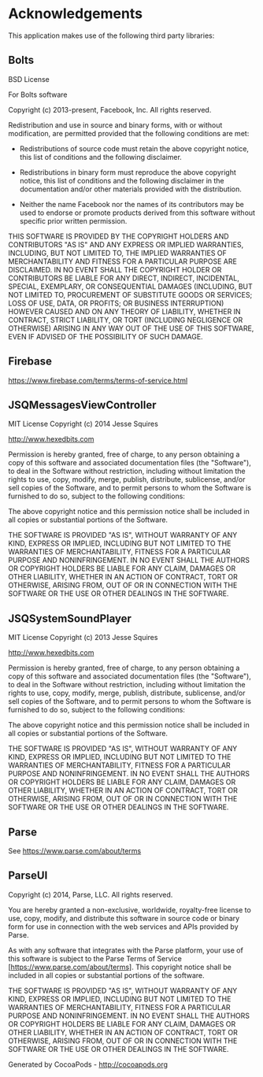 # Acknowledgements
This application makes use of the following third party libraries:

## Bolts

BSD License

For Bolts software

Copyright (c) 2013-present, Facebook, Inc. All rights reserved.

Redistribution and use in source and binary forms, with or without modification,
are permitted provided that the following conditions are met:

 * Redistributions of source code must retain the above copyright notice, this
   list of conditions and the following disclaimer.

 * Redistributions in binary form must reproduce the above copyright notice,
   this list of conditions and the following disclaimer in the documentation
   and/or other materials provided with the distribution.

 * Neither the name Facebook nor the names of its contributors may be used to
   endorse or promote products derived from this software without specific
   prior written permission.

THIS SOFTWARE IS PROVIDED BY THE COPYRIGHT HOLDERS AND CONTRIBUTORS "AS IS" AND
ANY EXPRESS OR IMPLIED WARRANTIES, INCLUDING, BUT NOT LIMITED TO, THE IMPLIED
WARRANTIES OF MERCHANTABILITY AND FITNESS FOR A PARTICULAR PURPOSE ARE
DISCLAIMED. IN NO EVENT SHALL THE COPYRIGHT HOLDER OR CONTRIBUTORS BE LIABLE FOR
ANY DIRECT, INDIRECT, INCIDENTAL, SPECIAL, EXEMPLARY, OR CONSEQUENTIAL DAMAGES
(INCLUDING, BUT NOT LIMITED TO, PROCUREMENT OF SUBSTITUTE GOODS OR SERVICES;
LOSS OF USE, DATA, OR PROFITS; OR BUSINESS INTERRUPTION) HOWEVER CAUSED AND ON
ANY THEORY OF LIABILITY, WHETHER IN CONTRACT, STRICT LIABILITY, OR TORT
(INCLUDING NEGLIGENCE OR OTHERWISE) ARISING IN ANY WAY OUT OF THE USE OF THIS
SOFTWARE, EVEN IF ADVISED OF THE POSSIBILITY OF SUCH DAMAGE.

## Firebase

https://www.firebase.com/terms/terms-of-service.html

## JSQMessagesViewController


MIT License
Copyright (c) 2014 Jesse Squires

http://www.hexedbits.com

Permission is hereby granted, free of charge, to any person obtaining a copy of this software and
associated documentation files (the "Software"), to deal in the Software without restriction, including
without limitation the rights to use, copy, modify, merge, publish, distribute, sublicense, and/or sell
copies of the Software, and to permit persons to whom the Software is furnished to do so, subject to the
following conditions:

The above copyright notice and this permission notice shall be included in
all copies or substantial portions of the Software.

THE SOFTWARE IS PROVIDED "AS IS", WITHOUT WARRANTY OF ANY KIND, EXPRESS OR IMPLIED, INCLUDING BUT NOT
LIMITED TO THE WARRANTIES OF MERCHANTABILITY, FITNESS FOR A PARTICULAR PURPOSE AND NONINFRINGEMENT.
IN NO EVENT SHALL THE AUTHORS OR COPYRIGHT HOLDERS BE LIABLE FOR ANY CLAIM, DAMAGES OR OTHER LIABILITY, WHETHER
IN AN ACTION OF CONTRACT, TORT OR OTHERWISE, ARISING FROM, OUT OF OR IN CONNECTION WITH THE SOFTWARE
OR THE USE OR OTHER DEALINGS IN THE SOFTWARE.


## JSQSystemSoundPlayer


MIT License
Copyright (c) 2013 Jesse Squires

http://www.hexedbits.com

Permission is hereby granted, free of charge, to any person obtaining a copy of this software and
associated documentation files (the "Software"), to deal in the Software without restriction, including
without limitation the rights to use, copy, modify, merge, publish, distribute, sublicense, and/or sell
copies of the Software, and to permit persons to whom the Software is furnished to do so, subject to the
following conditions:

The above copyright notice and this permission notice shall be included in
all copies or substantial portions of the Software.

THE SOFTWARE IS PROVIDED "AS IS", WITHOUT WARRANTY OF ANY KIND, EXPRESS OR IMPLIED, INCLUDING BUT NOT
LIMITED TO THE WARRANTIES OF MERCHANTABILITY, FITNESS FOR A PARTICULAR PURPOSE AND NONINFRINGEMENT.
IN NO EVENT SHALL THE AUTHORS OR COPYRIGHT HOLDERS BE LIABLE FOR ANY CLAIM, DAMAGES OR OTHER LIABILITY, WHETHER
IN AN ACTION OF CONTRACT, TORT OR OTHERWISE, ARISING FROM, OUT OF OR IN CONNECTION WITH THE SOFTWARE
OR THE USE OR OTHER DEALINGS IN THE SOFTWARE.


## Parse

See https://www.parse.com/about/terms

## ParseUI

Copyright (c) 2014, Parse, LLC. All rights reserved.

You are hereby granted a non-exclusive, worldwide, royalty-free license to use,
copy, modify, and distribute this software in source code or binary form for use
in connection with the web services and APIs provided by Parse.

As with any software that integrates with the Parse platform, your use of
this software is subject to the Parse Terms of Service
[https://www.parse.com/about/terms]. This copyright notice shall be
included in all copies or substantial portions of the software.

THE SOFTWARE IS PROVIDED "AS IS", WITHOUT WARRANTY OF ANY KIND, EXPRESS OR
IMPLIED, INCLUDING BUT NOT LIMITED TO THE WARRANTIES OF MERCHANTABILITY, FITNESS
FOR A PARTICULAR PURPOSE AND NONINFRINGEMENT. IN NO EVENT SHALL THE AUTHORS OR
COPYRIGHT HOLDERS BE LIABLE FOR ANY CLAIM, DAMAGES OR OTHER LIABILITY, WHETHER
IN AN ACTION OF CONTRACT, TORT OR OTHERWISE, ARISING FROM, OUT OF OR IN
CONNECTION WITH THE SOFTWARE OR THE USE OR OTHER DEALINGS IN THE SOFTWARE.

Generated by CocoaPods - http://cocoapods.org
